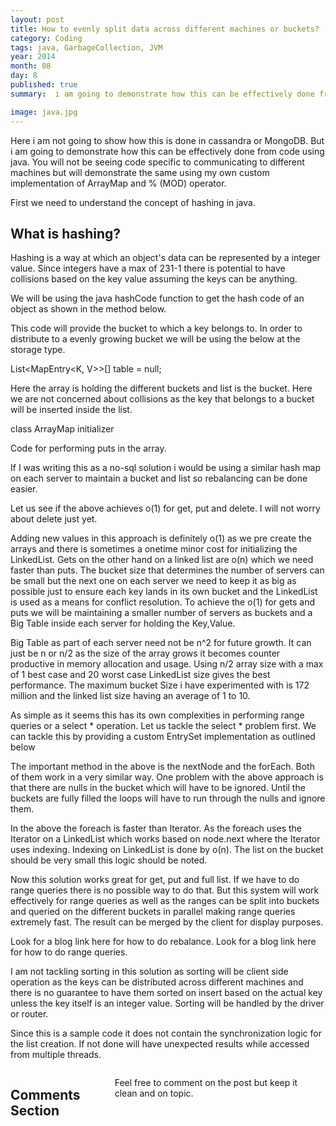 ```yaml
---
layout: post
title: How to evenly split data across different machines or buckets?
category: Coding
tags: java, GarbageCollection, JVM
year: 2014
month: 08
day: 8
published: true
summary:  i am going to demonstrate how this can be effectively done from code using java. You will not be seeing code specific to communicating to different machines but will demonstrate the same using my own custom implementation of ArrayMap and % (MOD) operator.

image: java.jpg
---
```

Here i am not going to show how this is done in cassandra or MongoDB. But i am going to demonstrate how this can be effectively done from code using java. You will not be seeing code specific to communicating to different machines but will demonstrate the same using my own custom implementation of ArrayMap and % (MOD) operator.

First we need to understand the concept of hashing in java.

What is hashing?
---
Hashing is a way at which an object's data can be represented by a integer value. Since integers have a max of 231-1 there is potential to have collisions based on the key value assuming the keys can be anything. 

We will be using the java hashCode function to get the hash code of an object as shown in the method below.

<script src="https://gist.github.com/vallur/9585a0a37e333c89c312.js"></script>

This code will provide the bucket to which a key belongs to. In order to distribute to a evenly growing bucket we will be using the below at the storage type.

List<MapEntry<K, V>>[] table = null;

Here the array is holding the different buckets and list is the bucket. Here we are not concerned about collisions as the key that belongs to a bucket will be inserted inside the list.

class ArrayMap initializer
<script src="https://gist.github.com/vallur/219f927c2293f56eb853.js"></script>

Code for performing puts in the array. 

<script src="https://gist.github.com/vallur/01e99a2d357a2bc164c8.js"></script>

If I was writing this as a no-sql solution i would be using a similar hash map on each server to maintain a bucket and list so rebalancing can be done easier.

<script src="https://gist.github.com/vallur/48b68d0149d88726054a.js"></script>

Let us see if the above achieves o(1) for get, put and delete. I will not worry about delete just yet.

Adding new values in this approach is definitely o(1) as we pre create the arrays and there is sometimes a onetime minor cost for initializing the LinkedList. Gets on the other hand on a linked list are o(n) which we need faster than puts. The bucket size that determines the number of servers can be small but the next one on each server we need to keep it as big as possible just to ensure each key  lands in its own bucket and the LinkedList is used as a means for conflict resolution. To achieve the o(1) for gets and puts we will be maintaining a smaller number of servers as buckets and a Big Table inside each server for holding the Key,Value.

Big Table as part of each server need not be n^2 for future growth. It can just be n or n/2 as the size of the array grows it becomes counter productive in memory allocation and usage. Using n/2 array size with a max of 1 best case and 20 worst case LinkedList size gives the best performance. The maximum bucket Size i have experimented with is 172 million and the linked list size having an average of 1 to 10. 

As simple as it seems this has its own complexities in performing range queries or a select * operation. Let us tackle the select * problem first. We can tackle this by providing a custom EntrySet implementation as outlined below

<script src="https://gist.github.com/vallur/b44a337568f506f2abbe.js"></script>

The important method in the above is the nextNode and the forEach. Both of them work in a very similar way. One problem with the above approach is that there are nulls in the bucket which will have to be ignored. Until the buckets are fully filled the loops will have to run through the nulls and ignore them.

In the above the foreach is faster than Iterator. As the foreach uses the Iterator on a LinkedList which works based on node.next where the Iterator uses indexing. Indexing on LinkedList is done by o(n). The list on the bucket should be very small this logic should be noted.

Now this solution works great for get, put and full list. If we have to do range queries there is no possible way to do that. But this system will work effectively for range queries as well as the ranges can be split into buckets and queried on the different buckets in parallel making range queries extremely fast. The result can be merged by the client for display purposes.

Look for a blog link here for how to do rebalance.
Look for a blog link here for how to do range queries.

I am not tackling sorting in this solution as sorting will be client side operation as the keys can be distributed across different machines and there is no guarantee to have them sorted on insert based on the actual key unless the key itself is an integer value. Sorting will be handled by the driver or router.

Since this is a sample code it does not contain the synchronization logic for the list creation. If not done will have unexpected results while accessed from multiple threads.

<div class="row">	
    <div class="span9 columns">    
		<h2>Comments Section</h2>
	    <p>Feel free to comment on the post but keep it clean and on topic.</p>	
		<div id="disqus_thread"></div>
		<script type="text/javascript">
			/* * * CONFIGURATION VARIABLES: EDIT BEFORE PASTING INTO YOUR WEBPAGE * * */
			var disqus_shortname = 'vallur'; // required: replace example with your forum shortname
			var disqus_identifier = '{{ page.url }}';
			var disqus_url = 'http://erjjones.github.com{{ page.url }}';
			
			/* * * DON'T EDIT BELOW THIS LINE * * */
			(function() {
				var dsq = document.createElement('script'); dsq.type = 'text/javascript'; dsq.async = true;
				dsq.src = 'http://' + disqus_shortname + '.disqus.com/embed.js';
				(document.getElementsByTagName('head')[0] || document.getElementsByTagName('body')[0]).appendChild(dsq);
			})();
		</script>
		<noscript>Please enable JavaScript to view the <a href="http://disqus.com/?ref_noscript">comments powered by Disqus.</a></noscript>
		<a href="http://disqus.com" class="dsq-brlink">blog comments powered by <span class="logo-disqus">Disqus</span></a>
	</div>
</div>

<!-- Twitter -->
<script>!function(d,s,id){var js,fjs=d.getElementsByTagName(s)[0];if(!d.getElementById(id)){js=d.createElement(s);js.id=id;js.src="//platform.twitter.com/widgets.js";fjs.parentNode.insertBefore(js,fjs);}}(document,"script","twitter-wjs");</script>

<!-- Google + -->
<script type="text/javascript">
  (function() {
    var po = document.createElement('script'); po.type = 'text/javascript'; po.async = true;
    po.src = 'https://apis.google.com/js/plusone.js';
    var s = document.getElementsByTagName('script')[0]; s.parentNode.insertBefore(po, s);
  })();
</script>
